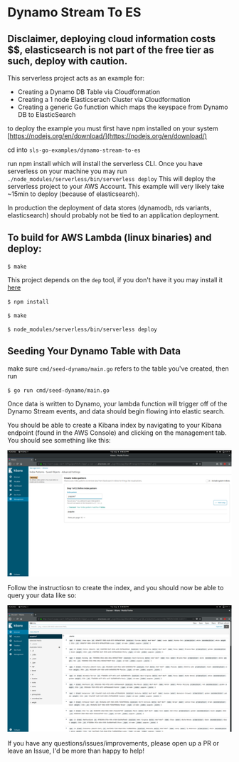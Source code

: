 # Dynamo Stream To ES
## Disclaimer, deploying cloud information costs $$, elasticsearch is not part of the free tier as such, deploy with caution.

This serverless project acts as an example for:
* Creating a Dynamo DB Table via Cloudformation
* Creating a 1 node Elasticserach Cluster via Cloudformation
* Creating a generic Go function which maps the keyspace from Dynamo DB to ElasticSearch

to deploy the example you must first have npm installed on your system [https://nodejs.org/en/download/](https://nodejs.org/en/download/)

cd into `sls-go-examples/dynamo-stream-to-es`

run npm install which will install the serverless CLI. Once you have serverless on your machine you may run `./node_modules/serverless/bin/serverless deploy` This will deploy the serverless project to your AWS Account. This example will very likely take ~15min to deploy (because of elasticsearch).

In production the deployment of data stores (dynamodb, rds variants, elasticsearch) should probably not be tied to an application deployment.


## To build for AWS Lambda (linux binaries) and deploy:

`$ make`

This project depends on the `dep` tool, if you don't have it you may install it [here](https://github.com/golang/dep)

`$ npm install`

`$ make`

`$ node_modules/serverless/bin/serverless deploy`

## Seeding Your Dynamo Table with Data

make sure `cmd/seed-dynamo/main.go` refers to the table you've created, then run

`$ go run cmd/seed-dynamo/main.go`

Once data is written to Dynamo, your lambda function will trigger off of the Dynamo Stream events, and data should begin flowing into elastic search.

You should be able to create a Kibana index by navigating to your Kibana endpoint (found in the AWS Console) and clicking on the management tab. You should see something like this:

![kibana](docs/kibana.png)

Follow the instructiosn to create the index, and you should now be able to query your data like so:

![query](docs/query.png)

If you have any questions/issues/improvements, please open up a PR or leave an Issue, I'd be more than happy to help!
